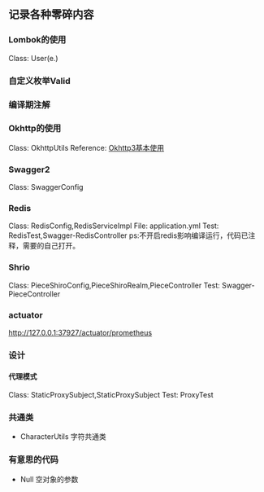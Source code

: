 ## 记录各种零碎内容

### Lombok的使用

Class: User(e.)

### 自定义枚举Valid

### 编译期注解

### Okhttp的使用

Class: OkhttpUtils
Reference: [Okhttp3基本使用](https://www.jianshu.com/p/da4a806e599b)

### Swagger2

Class: SwaggerConfig

### Redis

Class: RedisConfig,RedisServiceImpl
File: application.yml
Test: RedisTest,Swagger-RedisController
ps:不开启redis影响编译运行，代码已注释，需要的自己打开。

### Shrio

Class: PieceShiroConfig,PieceShiroRealm,PieceController
Test: Swagger-PieceController

### actuator

http://127.0.0.1:37927/actuator/prometheus

### 设计

#### 代理模式

Class: StaticProxySubject,StaticProxySubject
Test: ProxyTest

### 共通类

* CharacterUtils 字符共通类

### 有意思的代码

* Null 空对象的参数

